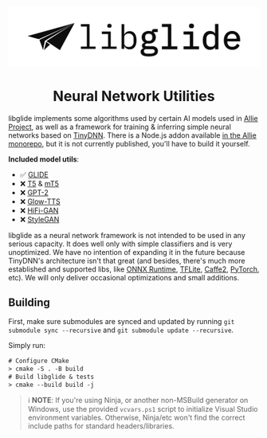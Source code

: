 <div align=center>
	<img src="docs/assets/libglide-banner.png" width="1000" alt="libglide">
	<h1>Neural Network Utilities</h1>
</div>

libglide implements some algorithms used by certain AI models used in [Allie Project](https://github.com/allie-project/allie), as well as a framework for training & inferring simple neural networks based on [TinyDNN](https://github.com/tiny-dnn). There is a Node.js addon available [in the Allie monorepo](https://github.com/allie-project/allie/tree/master/packages/glide), but it is not currently published, you'll have to build it yourself.

**Included model utils**:
- ✅ [GLIDE](https://arxiv.org/abs/2112.10741)
- ❌ [T5](https://arxiv.org/abs/1910.10683) & [mT5](https://arxiv.org/abs/2010.11934)
- ❌ [GPT-2](https://d4mucfpksywv.cloudfront.net/better-language-models/language-models.pdf)
- ❌ [Glow-TTS](https://arxiv.org/abs/2005.11129)
- ❌ [HiFi-GAN](https://arxiv.org/abs/2010.05646)
- ❌ [StyleGAN](https://arxiv.org/abs/1812.04948)

libglide as a neural network framework is not intended to be used in any serious capacity. It does well only with simple classifiers and is very unoptimized. We have no intention of expanding it in the future because TinyDNN's architecture isn't that great (and besides, there's much more established and supported libs, like [ONNX Runtime](https://onnxruntime.ai), [TFLite](https://www.tensorflow.org/lite/), [Caffe2](https://caffe2.ai), [PyTorch](https://pytorch.org), etc). We will only deliver occasional optimizations and small additions.

## Building
First, make sure submodules are synced and updated by running `git submodule sync --recursive` and `git submodule update --recursive`.

Simply run:

```shell
# Configure CMake
> cmake -S . -B build
# Build libglide & tests
> cmake --build build -j
```

> ℹ️ **NOTE**: If you're using Ninja, or another non-MSBuild generator on Windows, use the provided `vcvars.ps1` script to initialize Visual Studio environment variables. Otherwise, Ninja/etc won't find the correct include paths for standard headers/libraries.